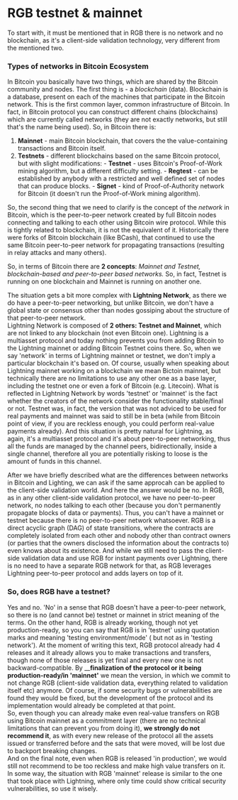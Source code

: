 # RGB testnet & mainnet

To start with, it must be mentioned that in RGB there is no network and no blockchain, as it's a client-side validation technology, very different from the mentioned two.

### Types of networks in Bitcoin Ecosystem

In Bitcoin you basically have two things, which are shared by the Bitcoin community and nodes. The first thing is - a _blockchain_ \(data\). Blockchain is a database, present on each of the machines that participate in the Bitcoin network. This is the first common layer, common infrastructure of Bitcoin. In fact, in Bitcoin protocol you can construct different chains \(blockchains\) which are currently called networks \(they are not exactly networks, but still that's the name being used\). So, in Bitcoin there is:

1. **Mainnet** - main Bitcoin blockchain, that covers the the value-containing transactions and Bitcoin itself. 
2. **Testnets** - different bliockchains based on the same Bitcoin protocol, but with slight modifications: - **Testnet** - uses Bitcoin's Proof-of-Work mining algorithm, but a different difficulty setting. - **Regtest** - can be established by anybody with a restricted and well defined set of nodes that can produce blocks. - **Signet** - kind of Proof-of-Authority network for Bitcoin \(it doesn't run the Proof-of-Work mining algorithm\).

So, the second thing that we need to clarify is the concept of the _network_ in Bitcoin, which is the peer-to-peer network created by full Bitcoin nodes connecting and talking to each other using Bitcoin wire protocol. While this is tightly related to blockchain, it is not the equivalent of it. Historically there were forks of Bitcoin blockchain \(like BCash\), that continued to use the same Bitcoin peer-to-peer network for propagating transactions \(resulting in relay attacks and many others\).  
  
So, in terms of Bitcoin there are **2 concepts**: _Mainnet and Testnet, blockchain-based and peer-to-peer based networks._ So, in fact, Testnet is running on one blockchain and Mainnet is running on another one. 

The situation gets a bit more complex with **Lightning Network**, as there we do have a peer-to-peer networking, but unlike Bitcoin, we don't have a global state or consensus  other than nodes gossiping about the structure of that peer-to-peer network.   
Lightning Network is composed of **2 others: Testnet and Mainnet**, which are not linked to any blockchain \(not even Bitcoin one\). Lightning is a multiasset protocol and today nothing prevents you from adding Bitcoin to the Lightning mainnet or adding Bitcoin Testnet coins there. So, when we say 'network' in terms of Lightning mainnet or testnet, we don't imply a particular blockchain it's based on. Of course, usually when speaking about Lightning mainnet working on a blockchain we mean Bictoin mainnet, but technically there are no limitations to use any other one as a base layer, including the testnet one or even a fork of Bitcoin \(e.g. Litecoin\). What is reflected  in Lightning Network by words 'testnet' or 'mainnet' is the fact whether the creators of the network consider the functionality stable/final or not. Testnet was, in fact, the version that was not adviced to be used for real payments and mainnet was said to still be in beta \(while from Bitcoin point of view, if you are reckless enough, you could perform real-value payments already\). And this situation is pretty natural for Lightning, as again, it's a multiasset protocol and it's about peer-to-peer networking, thus all the funds are managed by the channel peers, bidirectionally, inside a single channel, therefore all you are potentially risking to loose is the amount of funds in this channel.

After we have briefly described what are the differences between networks in Bitcoin and Lighting, we can ask if the same approcah can be applied to the client-side validation world. And here the answer would be no. In RGB, as in any other client-side validation protocol, we have no peer-to-peer network, no nodes talking to each other \(because you don't permanently propagate blocks of data or payments\). Thus, you can't have a mainnet or testnet because there is no peer-to-peer network whatsoever. RGB is a direct acyclic graph \(DAG\) of state transitions, where the contracts are completely isolated from each other and nobody other than contract owners \(or parties that the owners disclosed the information about the contracts to\) even knows about its existence. And while we still need to pass the client-side validation data and use RGB for instant payments over Lightning, there is no need to have a separate RGB network for that, as RGB leverages Lightning peer-to-peer protocol and adds layers on top of it.

### So, does RGB have a testnet?

Yes and no. 'No' in a sense that RGB doesn't have a peer-to-peer network, so there is no \(and cannot be\) testnet or mainnet in strict meaning of the terms. On the other hand, RGB is already working, though not yet production-ready, so you can say that RGB is in 'testnet' using quotation marks and meaning 'testing environment/mode' \( but not as in 'testing network'\). At the moment of writing this text, RGB protocol already had 4 releases and it already allows you to make transactions and transfers, though none of those releases is yet final and every new one is not backward-compatible. By __**finalization of the protocol or it being production-ready/in 'mainnet'**  we mean the version, in which we commit to not change RGB \(client-side validation data, everything related to validation itself etc\) anymore. Of course, if some security bugs or vulnerabilities are found they would be fixed, but the development of the protocol and its implementation would already be completed at that point.   
So, even though you can already make even real-value transfers on RGB using Bitcoin mainnet as a commitment layer \(there are no technical limitations that can prevent you from doing it\), **we strongly do not recommend it**, as with every new release of the protocol all the assets issued or transferred before and the sats that were moved, will be lost due to backport breaking changes.  
And on the final note, even when RGB is released 'in production', we would still not recommend to be too reckless and make high value transfers on it. In some way, the situation with RGB 'mainnet' release is similar to the one that took place with Lightning, where only time could show critical security vulnerabilities, so use it wisely.

